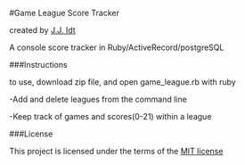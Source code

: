 #Game League Score Tracker

created by [J.J. Idt](https://github.com/jjidt)

A console score tracker in Ruby/ActiveRecord/postgreSQL

###Instructions

to use, download zip file, and open game_league.rb with ruby

-Add and delete leagues from the command line

-Keep track of games and scores(0-21) within a league

###License

This project is licensed under the terms of the [MIT license](http://mit-license.org/)
